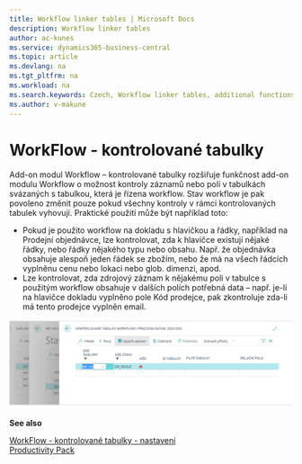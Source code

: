 ```yaml
---
title: Workflow linker tables | Microsoft Docs
description: Workflow linker tables
author: ac-kunes
ms.service: dynamics365-business-central
ms.topic: article
ms.devlang: na
ms.tgt_pltfrm: na
ms.workload: na
ms.search.keywords: Czech, Workflow linker tables, additional functions
ms.author: v-makune
---
```

# WorkFlow - kontrolované tabulky

Add-on modul Workflow – kontrolované tabulky rozšiřuje funkčnost add-on modulu Workflow o možnost kontroly záznamů nebo polí v tabulkách svázaných s tabulkou, která je řízena workflow.
Stav workflow je pak povoleno změnit pouze pokud všechny kontroly v rámci kontrolovaných tabulek vyhovují. Praktické použití může být například toto:

- Pokud je použito workflow na dokladu s hlavičkou a řádky, například na Prodejní objednávce, lze kontrolovat, zda k hlavičce existují nějaké řádky, nebo řádky nějakého typu nebo obsahu. Např. že objednávka obsahuje alespoň jeden řádek se zbožím, nebo že má na všech řádcích vyplněnu cenu nebo lokaci nebo glob. dimenzi, apod.
- Lze kontrolovat, zda zdrojový záznam k nějakému poli v tabulce s použitým workflow obsahuje v dalších polích potřebná data – např. je-li na hlavičce dokladu vyplněno pole Kód prodejce, pak zkontroluje zda-li má tento prodejce vyplněn email.

![WorkFlow - kontrolované tabulky](media/workflow_tables.png "WorkFlow - kontrolované tabulky")

**See also**

[WorkFlow - kontrolované tabulky - nastavení](ac-workflow-linker-tables-setup.md)  
[Productivity Pack](ac-productivity-pack.md)

